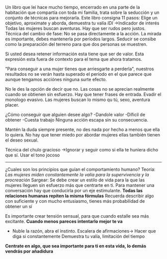 Un libro que leí hace mucho tiempo, encerrado en una parte de la habitación que compartía con toda mi familia, trata sobre la seducción y un conjunto de técnicas para mejorarla.
Este libro consigna 11 pasos: Elige un objetivo, aproximate y aborda, demuestra tu valía
_IDI_ ->Indicador de interés 
Todas las mujeres buscan aventuras.
Hay que ser rudos pero justos.
Técnica del cambio de fase: No se pasa directamente a la acción.
La mirada es importante, debes mantenerla por períodos largos.
Seducir se consibe como la preparación del terreno para que dos personas se muestren.

Si usted desea retener información esta tiene que ser de valor. Esta expresión esta fuera de contexto para el tema que ahora tratamos.

"Para conseguir a una mujer tienes que arriesgarte a perderla", nuestros resultados no se verán hasta superado el período en el que parece que aunque tengamos acciónes ninguna surte efecto.

No le des la opción de decir que no.
Las cosas no se aprecian realmente cuando se obtienen sin esfuerzo.
Hay que tener frases de entrada. Evadir el monologo evasivo.
Las mujeres buscan lo mismo qu tú, sexo, aventura placer.

¿Cómo conseguir que alguien desee algo?
-Dandole valor
-Díficil de obtener 
-Cuesta trabajo
Ninguna acción escapa sin su consecuencia.

Mantén la duda siempre presente, no des nada por hecho a menos que ella lo quiera.
No hay que tener miedo por abordar mujeres ellas también tienen el deseo sexual.

Técnica del chulo gracioso
->Ignorar y seguir como si ella te huniera dicho que sí. Usar el tono jocoso

-----------------------------------------------------------------------

¿Cuales son los principios que guían el comportamiento humano?
Teoría: *Las mujeres miden constantemente la valía para la supervivencia y la procreación*
Sargear: Se debe crear un estilo de vida para la que las mujeres lleguen sin esfuerzo más que centrarte en ti.
Para mantener una conversación hay que conducirla por un eje estimulante.
**Todas las relaciones humanas repiten la misma fórmulas**
Recuerda describir algo con suficiente y con mucho entusiasmo, tienes más probabilidad de obtener un sí

Es importante crear tensión sensual, para que cuando estalle sea más excitante.
**Cuando menos pareces intentarlo mejor te va**
- Nuble la razón, abra el instinto.
Escalera de afirmaciones-> Hacer que diga si constantemente 
Demuestra tu valía, limitación del tiempo

**Centrate en algo, que sea importante para ti en esta vida, lo demás vendrás por añadidura**

